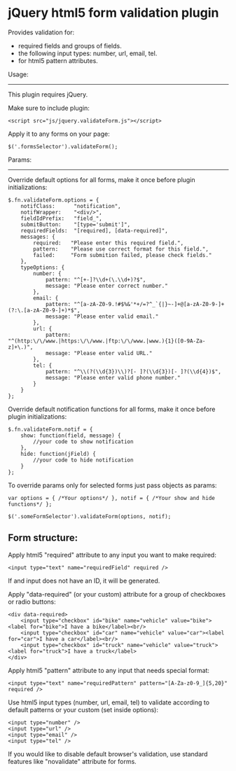 jQuery html5 form validation plugin
===

Provides validation for:
- required fields and groups of fields.
- the following input types: number, url, email, tel.
- for html5 pattern attributes.


Usage:
___

This plugin requires jQuery.

Make sure to include plugin:

    <script src="js/jquery.validateForm.js"></script>

Apply it to any forms on your page:

    $('.formsSelector').validateForm();


Params:
___    

Override default options for all forms, make it once before plugin initializations:

    $.fn.validateForm.options = {
        notifClass:      "notification",
        notifWrapper:    "<div/>",
        fieldIdPrefix:   "field_",
        submitButton:    "[type='submit']",
        requiredFields:  "[required], [data-required]",
        messages: {
            required:   "Please enter this required field.",
            pattern:    "Please use correct format for this field.",
            failed:     "Form submition failed, please check fields."
        },
        typeOptions: {
            number: {
                pattern: "^[+-]?\\d+(\.\\d+)?$",
                message: "Please enter correct number."
            },
            email: {
                pattern: "^[a-zA-Z0-9.!#$%&'*+/=?^_`{|}~-]+@[a-zA-Z0-9-]+(?:\.[a-zA-Z0-9-]+)*$",
                message: "Please enter valid email."
            },
            url: {
                pattern: "^(http:\/\/www.|https:\/\/www.|ftp:\/\/www.|www.){1}([0-9A-Za-z]+\.)",
                message: "Please enter valid URL."
            },
            tel: {
                pattern: "^\\(?(\\d{3})\\)?[- ]?(\\d{3})[- ]?(\\d{4})$",
                message: "Please enter valid phone number."
            }
        }
    };

Override default notification functions for all forms, make it once before plugin initializations:

    $.fn.validateForm.notif = {
        show: function(field, message) {
            //your code to show notification
        },
        hide: function(jField) {
            //your code to hide notification
        } 
    };

To override params only for selected forms just pass objects as params:

    var options = { /*Your options*/ }, notif = { /*Your show and hide functions*/ };

    $('.someFormSelector').validateForm(options, notif);


Form structure:
---

Apply html5 "required" attribute to any input you want to make required:

    <input type="text" name="requiredField" required />

If and input does not have an ID, it will be generated.


Apply "data-required" (or your custom) attribute for a group of checkboxes or radio buttons:

    <div data-required>
        <input type="checkbox" id="bike" name="vehicle" value="bike"><label for="bike">I have a bike</label><br/>
        <input type="checkbox" id="car" name="vehicle" value="car"><label for="car">I have a car</label><br/> 
        <input type="checkbox" id="truck" name="vehicle" value="truck"><label for="truck">I have a truck</label> 
    </div>


Apply html5 "pattern" attribute to any input that needs special format:

    <input type="text" name="requiredPattern" pattern="[A-Za-z0-9_]{5,20}" required />


Use html5 input types (number, url, email, tel) to validate according to default patterns or your custom (set inside options):

    <input type="number" />
    <input type="url" />
    <input type="email" />
    <input type="tel" />

If you would like to disable default browser's validation, use standard features like "novalidate" attribute for forms.


